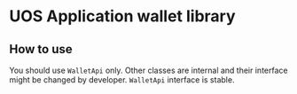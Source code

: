 # UOS Application wallet library

## How to use
You should use `WalletApi` only. Other classes are internal and their interface might be changed
by developer. `WalletApi` interface is stable.